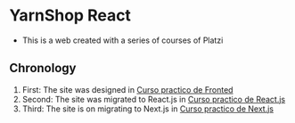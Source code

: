 # YarnShop React
- This is a web created with a series of courses of Platzi

## Chronology
1. First: The site was designed in [Curso practico de Fronted](https://platzi.com/cursos/frontend-developer-practico/)
2. Second: The site was migrated to React.js in [Curso practico de React.js](https://platzi.com/cursos/react-practico/)
3. Third: The site is on migrating to Next.js in [Curso practico de Next.js](https://platzi.com/cursos/nextjs-practico/)